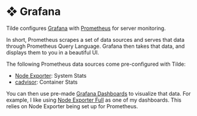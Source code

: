 # ❖ Grafana

Tilde configures [Grafana](https://grafana.com/) with [Prometheus](https://prometheus.io/) for server monitoring.

In short, Prometheus scrapes a set of data sources and serves that data through Prometheus Query Language. Grafana then takes that data, and displays them to you in a beautiful UI.

The following Prometheus data sources come pre-configured with Tilde:
  - [Node Exporter](https://github.com/prometheus/node_exporter): System Stats 
  - [cadvisor](https://github.com/google/cadvisor): Container Stats

You can then use pre-made [Grafana Dashboards](https://grafana.com/grafana/dashboards/) to visualize that data.
For example, I like using [Node Exporter Full](https://grafana.com/grafana/dashboards/1860-node-exporter-full/) as one of my dashboards.
This relies on Node Exporter being set up for Prometheus.
